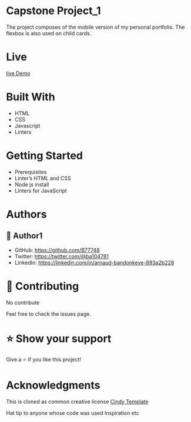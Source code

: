 
# Capstone Project_1

The project composes of the mobile version of my personal portfolio.  The flexbox is also used on child cards.

# Live

[live Demo](https://b77748.github.io/CapstoneProject/)

# Built With

-	HTML
-	CSS
- Javascript
-	Linters

# Getting Started

- Prerequisites
- Linter’s HTML and CSS
- Node js install 
- Linters for JavaScript

# Authors

## 👨 Author1

- GitHub: https://github.com/B77748 
- Twitter: https://twitter.com/@ba104781 
- LinkedIn: https://linkedin.com/in/arnaud-bandonkeye-893a2b228 

# 🤝 Contributing

No contribute

Feel free to check the issues page.

# ⭐ Show your support


Give a ⭐️ if you like this project!

# Acknowledgments

This is cloned as common creative license 
[Cindy Template](https://www.behance.net/gallery/29845175/CC-Global-Summit-2015)

Hat tip to anyone whose code was used
Inspiration
etc



